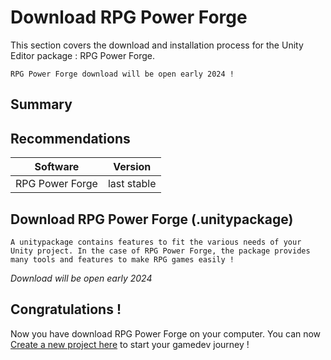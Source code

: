 # Download RPG Power Forge

This section covers the download and installation process for the Unity Editor package : RPG Power Forge.

```admonish warning title="Working on it..."
RPG Power Forge download will be open early 2024 !
```

## Summary

## Recommendations
Software | Version |
--- | --- 
RPG Power Forge | last stable

## Download RPG Power Forge (.unitypackage)

```admonish summary title=".unitypackage file"
A unitypackage contains features to fit the various needs of your Unity project. In the case of RPG Power Forge, the package provides many tools and features to make RPG games easily !
```

*Download will be open early 2024*

## Congratulations !

Now you have download RPG Power Forge on your computer. You can now [Create a new project here](./create_new_project.md) to start your gamedev journey !